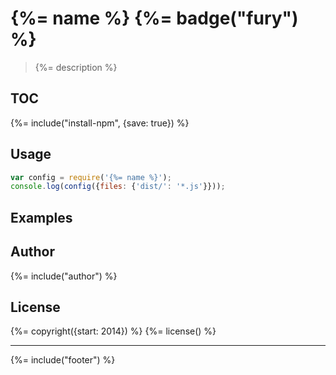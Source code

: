 # {%= name %} {%= badge("fury") %}

> {%= description %}

## TOC

<!-- toc -->

{%= include("install-npm", {save: true}) %}

## Usage

```js
var config = require('{%= name %}');
console.log(config({files: {'dist/': '*.js'}}));
```

## Examples





## Author
{%= include("author") %}

## License
{%= copyright({start: 2014}) %}
{%= license() %}

***

{%= include("footer") %}